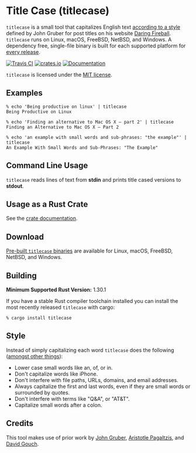 # Title Case (titlecase)

`titlecase` is a small tool that capitalizes English text [according to a
style][style] defined by John Gruber for post titles on his website [Daring
Fireball].  `titlecase` runs on Linux, macOS, FreeBSD, NetBSD, and Windows. A
dependency free, single-file binary is built for each supported platform for
[every release][releases].

[![Travis CI](https://travis-ci.org/wezm/titlecase.svg?branch=master)](https://travis-ci.org/wezm/titlecase)
[![crates.io](https://img.shields.io/crates/v/titlecase.svg)](https://crates.io/crates/titlecase)
[![Documentation](https://docs.rs/titlecase/badge.svg)][crate-docs]

`titlecase` is licensed under the [MIT license][MIT].

## Examples

```
% echo 'Being productive on linux' | titlecase
Being Productive on Linux

% echo 'Finding an alternative to Mac OS X — part 2' | titlecase
Finding an Alternative to Mac OS X — Part 2

% echo 'an example with small words and sub-phrases: "the example"' | titlecase
An Example With Small Words and Sub-Phrases: "The Example"

```

## Command Line Usage

`titlecase` reads lines of text from **stdin** and prints title cased versions
to **stdout**.

## Usage as a Rust Crate

See the [crate documentation][crate-docs].

## Download

[Pre-built `titlecase` binaries][releases] are available for Linux, macOS,
FreeBSD, NetBSD, and Windows.

## Building

**Minimum Supported Rust Version:** 1.30.1

If you have a stable Rust compiler toolchain installed you can install
the most recently released `titlecase` with cargo:

```
% cargo install titlecase
```

## Style

Instead of simply capitalizing each word `titlecase` does the following
([amongst other things][style]):

* Lower case small words like an, of, or in.
* Don't capitalize words like iPhone.
* Don't interfere with file paths, URLs, domains, and email addresses.
* Always capitalize the first and last words, even if they are small words
  or surrounded by quotes.
* Don't interfere with terms like "Q&A", or "AT&T".
* Capitalize small words after a colon.

## Credits

This tool makes use of prior work by [John Gruber][style], [Aristotle
Pagaltzis], and [David Gouch].

[Daring Fireball]: https://daringfireball.net/
[style]: https://daringfireball.net/2008/05/title_case
[Aristotle Pagaltzis]: http://plasmasturm.org/code/titlecase/
[David Gouch]: http://individed.com/code/to-title-case/
[releases]: https://github.com/wezm/titlecase/releases
[MIT]: https://github.com/wezm/titlecase/blob/master/LICENSE
[crate-docs]: https://docs.rs/crate/titlecase
